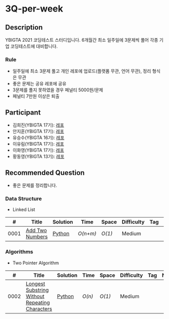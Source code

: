 # 3Q-per-week

## Description
YBIGTA 2021 코딩테스트 스터디입니다. 6개월간 최소 일주일에 3문제씩 풀어 각종 기업 코딩테스트에 대비합니다.

### Rule
- 일주일에 최소 3문제 풀고 개인 레포에 업로드(플랫폼 무관, 언어 무관), 정리 형식은 무관
- 좋은 문제는 공유 레포에 공유
- 3문제를 풀지 못하였을 경우 페널티 5000원/문제
- 페널티 7만원 이상은 퇴출

## Participant
- 김희진(YBIGTA 17기): [레포](https://github.com/gimmizz/Data-Structure-Algorithm)
- 안지훈(YBIGTA 17기): [레포](https://github.com/namsick96/algoritm_prac)
- 유승수(YBIGTA 16기): [레포](https://github.com/seungsu3579/Algorithm_Study)
- 이유림(YBIGTA 17기): [레포](https://github.com/yourimlee/algorithm_practice)
- 이화영(YBIGTA 17기): [레포](https://github.com/2hwayoung/AlgorithmStudy)
- 황동영(YBIGTA 13기): [레포](https://github.com/y0ngjaenious/Leetcode)

## Recommended Question
- 좋은 문제를 정리합니다.

### Data Structure
- Linked List

|  #  | Title           |  Solution       |  Time           | Space           | Difficulty    | Tag          | Note| 
|-----|---------------- | --------------- | --------------- | --------------- | ------------- |--------------|-----|
0001 | [Add Two Numbers](https://leetcode.com/problems/add-two-numbers/) | [Python](./DataStructure/LinkedList/add_two_numbers.py) | _O(n+m)_       | _O(1)_          | Medium         |||
### Algorithms
- Two Pointer Algorithm

|  #  | Title           |  Solution       |  Time           | Space           | Difficulty    | Tag          | Note| 
|-----|---------------- | --------------- | --------------- | --------------- | ------------- |--------------|-----|
0002 | [Longest Substring Without Repeating Characters](https://leetcode.com/problems/longest-substring-without-repeating-characters/) | [Python](./Algorithms/Two%20Pointer(Sliding%20Window)/longest_substring_without_repeating_characters.py) | _O(n)_       | _O(1)_          | Medium         |||
